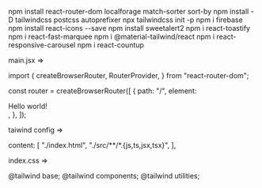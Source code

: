 npm install react-router-dom localforage match-sorter sort-by
npm install -D tailwindcss postcss autoprefixer
npx tailwindcss init -p
npm i firebase
npm install react-icons --save
npm install sweetalert2
npm i react-toastify
npm i react-fast-marquee
npm i @material-tailwind/react
npm i react-responsive-carousel
npm i react-countup

main.jsx =>

import {
createBrowserRouter,
RouterProvider,
} from "react-router-dom";

const router = createBrowserRouter([
{
path: "/",
element: <div>Hello world!</div>,
},
]);

<RouterProvider router={router} />

taiwind config =>

content: [
"./index.html",
"./src/**/*.{js,ts,jsx,tsx}",
],

index.css =>

@tailwind base;
@tailwind components;
@tailwind utilities;
